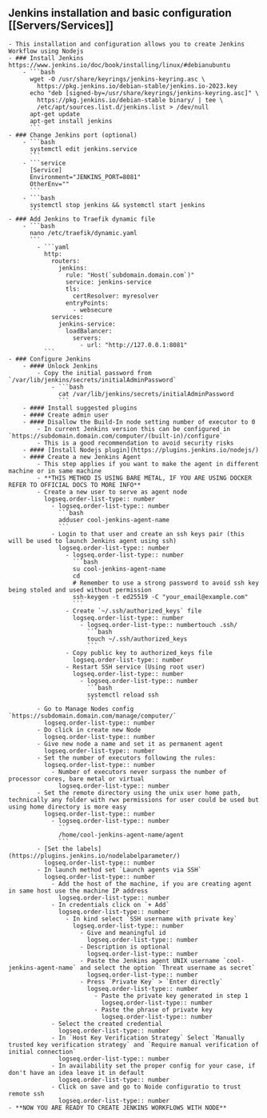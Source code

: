 ## Jenkins installation and basic configuration [[Servers/Services]]
	- This installation and configuration allows you to create Jenkins Workflow using Nodejs
	- ### Install Jenkins https://www.jenkins.io/doc/book/installing/linux/#debianubuntu
		- ```bash
		  wget -O /usr/share/keyrings/jenkins-keyring.asc \
		    https://pkg.jenkins.io/debian-stable/jenkins.io-2023.key
		  echo "deb [signed-by=/usr/share/keyrings/jenkins-keyring.asc]" \
		    https://pkg.jenkins.io/debian-stable binary/ | tee \
		    /etc/apt/sources.list.d/jenkins.list > /dev/null
		  apt-get update
		  apt-get install jenkins
		  ```
	- ### Change Jenkins port (optional)
		- ```bash
		  systemctl edit jenkins.service
		  ```
		- ```service
		  [Service]
		  Environment="JENKINS_PORT=8081"
		  OtherEnv=""
		  ```
		- ```bash
		  systemctl stop jenkins && systemctl start jenkins
		  ```
	- ### Add Jenkins to Traefik dynamic file
		- ```bash
		  nano /etc/traefik/dynamic.yaml
		  ```
			- ```yaml
			  http:
			    routers:
			      jenkins:
			        rule: "Host(`subdomain.domain.com`)"
			        service: jenkins-service
			        tls:
			          certResolver: myresolver
			        entryPoints:
			          - websecure
			    services:
			      jenkins-service:
			        loadBalancer:
			          servers:
			            - url: "http://127.0.0.1:8081"
			  ```
	- ### Configure Jenkins
		- #### Unlock Jenkins
			- Copy the initial password from `/var/lib/jenkins/secrets/initialAdminPassword`
				- ```bash
				  cat /var/lib/jenkins/secrets/initialAdminPassword
				  ```
		- #### Install suggested plugins
		- #### Create admin user
		- #### Disallow the Build-In node setting number of executor to 0
			- In current Jenkins version this can be configured in `https://subdomain.domain.com/computer/(built-in)/configure`
			- This is a good recommendation to avoid security risks
		- #### [Install Nodejs plugin](https://plugins.jenkins.io/nodejs/)
		- #### Create a new Jenkins Agent
			- This step applies if you want to make the agent in different machine or in same machine
			- **THIS METHOD IS USING BARE METAL, IF YOU ARE USING DOCKER REFER TO OFFICIAL DOCS TO MORE INFO**
			- Create a new user to serve as agent node
			  logseq.order-list-type:: number
				- logseq.order-list-type:: number
				  ```bash
				  adduser cool-jenkins-agent-name
				  ```
				- Login to that user and create an ssh keys pair (this will be used to launch Jenkins agent using ssh)
				  logseq.order-list-type:: number
					- logseq.order-list-type:: number
					  ```bash
					  su cool-jenkins-agent-name
					  cd
					  # Remember to use a strong password to avoid ssh key being stoled and used without permission
					  ssh-keygen -t ed25519 -C "your_email@example.com"
					  ```
					- Create `~/.ssh/authorized_keys` file
					  logseq.order-list-type:: number
						- logseq.order-list-type:: numbertouch .ssh/
						  ```bash
						  touch ~/.ssh/authorized_keys
						  ```
					- Copy public key to authorized_keys file
					  logseq.order-list-type:: number
					- Restart SSH service (Using root user)
					  logseq.order-list-type:: number
						- logseq.order-list-type:: number
						  ```bash
						  systemctl reload ssh
						  ```
			- Go to Manage Nodes config `https://subdomain.domain.com/manage/computer/`
			  logseq.order-list-type:: number
			- Do click in create new Node
			  logseq.order-list-type:: number
			- Give new node a name and set it as permanent agent
			  logseq.order-list-type:: number
			- Set the number of executors following the rules:
			  logseq.order-list-type:: number
				- Number of executors never surpass the number of processor cores, bare metal or virtual
				  logseq.order-list-type:: number
			- Set the remote directory using the unix user home path, technically any folder with rwx permissions for user could be used but using home directory is more easy
			  logseq.order-list-type:: number
				- logseq.order-list-type:: number
				  ```
				  /home/cool-jenkins-agent-name/agent
				  ```
			- [Set the labels](https://plugins.jenkins.io/nodelabelparameter/)
			  logseq.order-list-type:: number
			- In launch method set `Launch agents via SSH`
			  logseq.order-list-type:: number
				- Add the host of the machine, if you are creating agent in same host use the machine IP address
				  logseq.order-list-type:: number
				- In credentials click on `+ Add`
				  logseq.order-list-type:: number
					- In kind select `SSH username with private key`
					  logseq.order-list-type:: number
						- Give and meaningful id
						  logseq.order-list-type:: number
						- Description is optional
						  logseq.order-list-type:: number
						- Paste the Jenkins agent UNIX username `cool-jenkins-agent-name` and select the option `Threat username as secret`
						  logseq.order-list-type:: number
						- Press `Private Key` > `Enter directly`
						  logseq.order-list-type:: number
							- Paste the private key generated in step 1
							  logseq.order-list-type:: number
							- Paste the phrase of private key
							  logseq.order-list-type:: number
				- Select the created credential
				  logseq.order-list-type:: number
				- In `Host Key Verification Strategy` Select `Manually trusted key verification strategy` and `Require manual verification of initial connection`
				  logseq.order-list-type:: number
				- In availability set the proper config for your case, if don't have an idea leave it in default
				  logseq.order-list-type:: number
				- Click on save and go to Noide configuratio to trust remote ssh
				  logseq.order-list-type:: number
	- **NOW YOU ARE READY TO CREATE JENKINS WORKFLOWS WITH NODE**